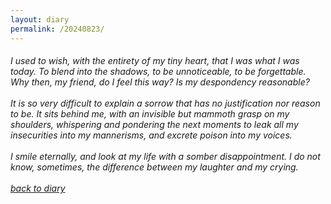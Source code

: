 ```yaml
---
layout: diary
permalink: /20240823/
---
```

<div class="text">
    <h6 class="mt-1 ms-1">
        I used to wish, with the entirety of my tiny heart, that I was
        what I was today. To blend into the shadows, to be
        unnoticeable, to be forgettable. Why then, my friend, do I
        feel this way? Is my despondency reasonable?<br/><br/>
        It is so very difficult to explain a sorrow that has no justification nor reason to be.
        It
        sits behind me, with an invisible but mammoth grasp on my shoulders, whispering and
        pondering the next moments to leak
        all my insecurities into my mannerisms, and excrete poison into my voices.<br/><br/>
        I smile eternally, and look at my life with a somber disappointment. I do not know,
        sometimes, the difference between
        my laughter and my crying.<br/><br/>
        <a href="/diary/">back to diary</a>
    </h6>
</div>